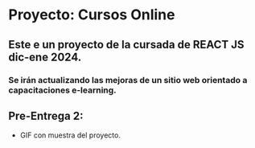 # Proyecto: Cursos Online

## Este e un proyecto de la cursada de REACT JS dic-ene 2024.

### Se irán actualizando las mejoras de un sitio web orientado a capacitaciones e-learning.

## Pre-Entrega 2:

- GIF con muestra del proyecto.
